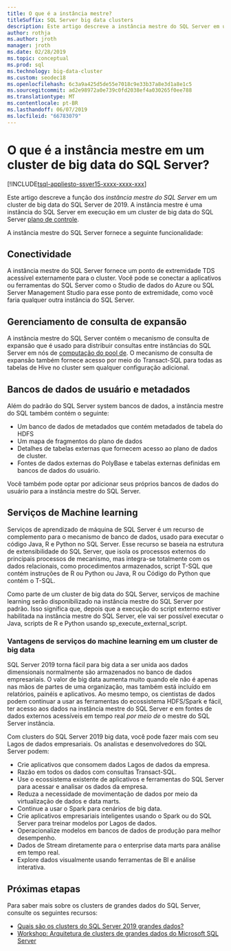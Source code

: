 ```yaml
---
title: O que é a instância mestre?
titleSuffix: SQL Server big data clusters
description: Este artigo descreve a instância mestre do SQL Server em um cluster de big data do SQL Server 2019 (visualização).
author: rothja
ms.author: jroth
manager: jroth
ms.date: 02/28/2019
ms.topic: conceptual
ms.prod: sql
ms.technology: big-data-cluster
ms.custom: seodec18
ms.openlocfilehash: 6c3a9a425d5de55e7018c9e33b37a8e3d1a8e1c5
ms.sourcegitcommit: ad2e98972a0e739c0fd2038ef4a030265f0ee788
ms.translationtype: MT
ms.contentlocale: pt-BR
ms.lasthandoff: 06/07/2019
ms.locfileid: "66783079"
---
```

# <a name="what-is-the-master-instance-in-a-sql-server-big-data-cluster"></a>O que é a instância mestre em um cluster de big data do SQL Server?

[!INCLUDE[tsql-appliesto-ssver15-xxxx-xxxx-xxx](../includes/tsql-appliesto-ssver15-xxxx-xxxx-xxx.md)]

Este artigo descreve a função dos *instância mestre do SQL Server* em um cluster de big data do SQL Server de 2019. A instância mestre é uma instância do SQL Server em execução em um cluster de big data do SQL Server [plano de controle](big-data-cluster-overview.md#controlplane).

A instância mestre do SQL Server fornece a seguinte funcionalidade:

## <a name="connectivity"></a>Conectividade

A instância mestre do SQL Server fornece um ponto de extremidade TDS acessível externamente para o cluster. Você pode se conectar a aplicativos ou ferramentas do SQL Server como o Studio de dados do Azure ou SQL Server Management Studio para esse ponto de extremidade, como você faria qualquer outra instância do SQL Server.

## <a name="scale-out-query-management"></a>Gerenciamento de consulta de expansão

A instância mestre do SQL Server contém o mecanismo de consulta de expansão que é usado para distribuir consultas entre instâncias do SQL Server em nós de [computação do pool de](concept-compute-pool.md). O mecanismo de consulta de expansão também fornece acesso por meio do Transact-SQL para todas as tabelas de Hive no cluster sem qualquer configuração adicional.

## <a name="metadata-and-user-databases"></a>Bancos de dados de usuário e metadados

Além do padrão do SQL Server system bancos de dados, a instância mestre do SQL também contém o seguinte:

- Um banco de dados de metadados que contém metadados de tabela do HDFS
- Um mapa de fragmentos do plano de dados
- Detalhes de tabelas externas que fornecem acesso ao plano de dados de cluster.
- Fontes de dados externas do PolyBase e tabelas externas definidas em bancos de dados do usuário.

Você também pode optar por adicionar seus próprios bancos de dados do usuário para a instância mestre do SQL Server.

## <a name="machine-learning-services"></a>Serviços de Machine learning

Serviços de aprendizado de máquina de SQL Server é um recurso de complemento para o mecanismo de banco de dados, usado para executar o código Java, R e Python no SQL Server. Esse recurso se baseia na estrutura de extensibilidade do SQL Server, que isola os processos externos do principais processos de mecanismo, mas integra-se totalmente com os dados relacionais, como procedimentos armazenados, script T-SQL que contém instruções de R ou Python ou Java, R ou Código do Python que contém o T-SQL.

Como parte de um cluster de big data do SQL Server, serviços de machine learning serão disponibilizado na instância mestre do SQL Server por padrão. Isso significa que, depois que a execução do script externo estiver habilitada na instância mestre do SQL Server, ele vai ser possível executar o Java, scripts de R e Python usando sp_execute_external_script.

### <a name="advantages-of-machine-learning-services-in-a-big-data-cluster"></a>Vantagens de serviços do machine learning em um cluster de big data

SQL Server 2019 torna fácil para big data a ser unida aos dados dimensionais normalmente são armazenados no banco de dados empresariais. O valor de big data aumenta muito quando ele não é apenas nas mãos de partes de uma organização, mas também está incluído em relatórios, painéis e aplicativos. Ao mesmo tempo, os cientistas de dados podem continuar a usar as ferramentas do ecossistema HDFS/Spark e fácil, ter acesso aos dados na instância mestre do SQL Server e em fontes de dados externos acessíveis em tempo real _por meio de_ o mestre do SQL Server instância.

Com clusters do SQL Server 2019 big data, você pode fazer mais com seu Lagos de dados empresariais. Os analistas e desenvolvedores do SQL Server podem:

* Crie aplicativos que consomem dados Lagos de dados da empresa.
* Razão em todos os dados com consultas Transact-SQL.
* Use o ecossistema existente de aplicativos e ferramentas do SQL Server para acessar e analisar os dados da empresa.
* Reduza a necessidade de movimentação de dados por meio da virtualização de dados e data marts.
* Continue a usar o Spark para cenários de big data.
* Crie aplicativos empresariais inteligentes usando o Spark ou do SQL Server para treinar modelos por Lagos de dados.
* Operacionalize modelos em bancos de dados de produção para melhor desempenho.
* Dados de Stream diretamente para o enterprise data marts para análise em tempo real.
* Explore dados visualmente usando ferramentas de BI e análise interativa.

## <a name="next-steps"></a>Próximas etapas

Para saber mais sobre os clusters de grandes dados do SQL Server, consulte os seguintes recursos:

- [Quais são os clusters do SQL Server 2019 grandes dados?](big-data-cluster-overview.md)
- [Workshop: Arquitetura de clusters de grandes dados do Microsoft SQL Server](https://github.com/Microsoft/sqlworkshops/tree/master/sqlserver2019bigdataclusters)
